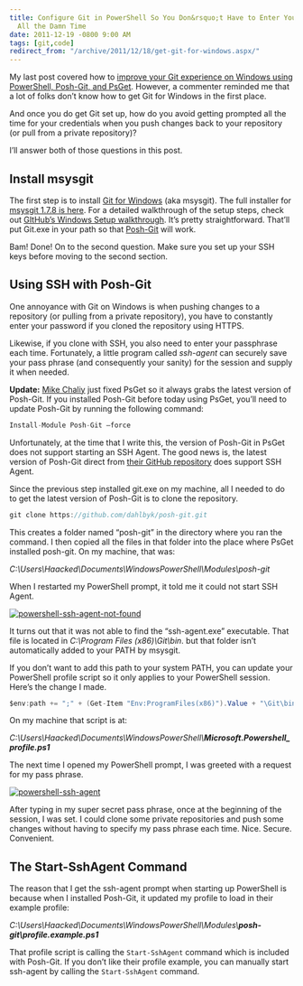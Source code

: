 ```yaml
---
title: Configure Git in PowerShell So You Don&rsquo;t Have to Enter Your Password
  All the Damn Time
date: 2011-12-19 -0800 9:00 AM
tags: [git,code]
redirect_from: "/archive/2011/12/18/get-git-for-windows.aspx/"
---
```


My last post covered how to [improve your Git experience on Windows using PowerShell, Posh-Git, and PsGet](https://haacked.com/archive/2011/12/13/better-git-with-powershell.aspx "Better Git with PowerShell").
However, a commenter reminded me that a lot of folks don’t know how to get Git for Windows in the first place.

And once you do get Git set up, how do you avoid getting prompted all the time for your credentials when you push changes back to your repository (or pull from a private repository)?

I’ll answer both of those questions in this post.

Install msysgit
---------------

The first step is to install [Git for Windows](http://code.google.com/p/msysgit/ "msysgit") (aka msysgit). The
full installer for [msysgit 1.7.8 is here](http://code.google.com/p/msysgit/downloads/detail?name=Git-1.7.8-preview20111206.exe&can=3&q=official+Git "Installer"). For a detailed walkthrough of the setup steps, check out [GItHub’s Windows Setup walkthrough](http://help.github.com/win-set-up-git/ "Setting up Git for Windows").
It’s pretty straightforward. That’ll put Git.exe in your path so that
[Posh-Git](https://github.com/dahlbyk/posh-git "Posh-Git on GitHub")
will work.

Bam! Done! On to the second question. Make sure you set up your SSH keys
before moving to the second section.

Using SSH with Posh-Git
-----------------------

One annoyance with Git on Windows is when pushing changes to a
repository (or pulling from a private repository), you have to
constantly enter your password if you cloned the repository using HTTPS.

Likewise, if you clone with SSH, you also need to enter your passphrase
each time. Fortunately, a little program called *ssh-agent* can securely
save your pass phrase (and consequently your sanity) for the session and
supply it when needed.

**Update:** [Mike Chaliy](http://chaliy.name/ "Mike Chaliy") just fixed
PsGet so it always grabs the latest version of Posh-Git. If you
installed Posh-Git before today using PsGet, you’ll need to update
Posh-Git by running the following command:

```csharp
Install-Module Posh-Git –force
```

Unfortunately, at the time that I write this, the version of Posh-Git
in PsGet does not support starting an SSH Agent. The good news is, the
latest version of Posh-Git direct from [their GitHub
repository](https://github.com/dahlbyk/posh-git "Posh-Git on GitHub") does
support SSH Agent.

Since the previous step installed git.exe on my machine, all I needed
to do to get the latest version of Posh-Git is to clone the
repository.

```csharp
git clone https://github.com/dahlbyk/posh-git.git
```

This creates a folder named “posh-git” in the directory where you ran
the command. I then copied all the files in that folder into the place
where PsGet installed posh-git. On my machine, that was:

*C:\\Users\\Haacked\\Documents\\WindowsPowerShell\\Modules\\posh-git*

When I restarted my PowerShell prompt, it told me it could not start SSH
Agent.

[![powershell-ssh-agent-not-found](https://haacked.com/images/haacked_com/WindowsLiveWriter/Get-Git-For-Windows_D671/powershell-ssh-agent-not-found_thumb.png "powershell-ssh-agent-not-found")](https://haacked.com/images/haacked_com/WindowsLiveWriter/Get-Git-For-Windows_D671/powershell-ssh-agent-not-found_2.png)

It turns out that it was not able to find the “ssh-agent.exe”
executable. That file is located in *C:\\Program Files (x86)\\Git\\bin*.
but that folder isn’t automatically added to your PATH by msysgit.

If you don’t want to add this path to your system PATH, you can update
your PowerShell profile script so it only applies to your PowerShell
session. Here’s the change I made.

```csharp
$env:path += ";" + (Get-Item "Env:ProgramFiles(x86)").Value + "\Git\bin"
```

On my machine that script is at:

*C:\\Users\\Haacked\\Documents\\WindowsPowerShell\\**Microsoft.Powershell\_profile.ps1***

The next time I opened my PowerShell prompt, I was greeted with a
request for my pass phrase.

[![powershell-ssh-agent](https://haacked.com/images/haacked_com/WindowsLiveWriter/Get-Git-For-Windows_D671/powershell-ssh-agent_thumb.png "powershell-ssh-agent")](https://haacked.com/images/haacked_com/WindowsLiveWriter/Get-Git-For-Windows_D671/powershell-ssh-agent_2.png)

After typing in my super secret pass phrase, once at the beginning of
the session, I was set. I could clone some private repositories and push
some changes without having to specify my pass phrase each time. Nice.
Secure. Convenient.

The Start-SshAgent Command
--------------------------

The reason that I get the ssh-agent prompt when starting up PowerShell
is because when I installed Posh-Git, it updated my profile to load in
their example profile:

*C:\\Users\\Haacked\\Documents\\WindowsPowerShell\\Modules\\**posh-git\\profile.example.ps1***

That profile script is calling the `Start-SshAgent` command which is
included with Posh-Git. If you don’t like their profile example, you can
manually start ssh-agent by calling the `Start-SshAgent` command.
